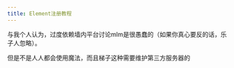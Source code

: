 ```yaml
---
title: Element注册教程
---
```


与我个人认为，过度依赖墙内平台讨论mlm是很愚蠢的（如果你真心要反的话，乐子人忽略）。

但是不是人人都会使用魔法，而且梯子这种需要维护第三方服务器的

<!--stackedit_data:
eyJoaXN0b3J5IjpbLTE2MjczNTA2NjMsLTIwODg3NDY2MTJdfQ
==
-->